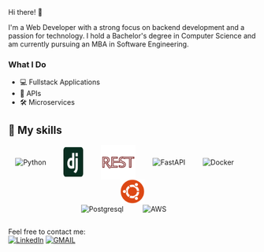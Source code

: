 
Hi there! 👋

I'm a Web Developer with a strong focus on backend development and a passion for technology. I hold a Bachelor's degree in Computer Science and am currently pursuing an MBA in Software Engineering.

### What I Do
- 💻 Fullstack Applications
- 🔗 APIs
- 🛠️ Microservices

  


## :seedling: My skills
  <div align="center">    
    
  <div>
      <img align="center" alt="Python" height="60" width="40" src="https://cdn.jsdelivr.net/gh/devicons/devicon/icons/python/python-original.svg" />&nbsp;&nbsp;&nbsp;&nbsp;&nbsp;&nbsp;&nbsp;&nbsp;
      <img align="center" alt="Django" height="60" width="40" src="assets/django-icon-svgrepo-com.svg" />&nbsp;&nbsp;&nbsp;&nbsp;&nbsp;&nbsp;&nbsp;&nbsp;
      <img align="center" alt="Django REST" height="70" width="70" src="assets/Django REST 1.svg" />&nbsp;&nbsp;&nbsp;&nbsp;&nbsp;&nbsp;&nbsp;&nbsp;
      <img align="center" alt="FastAPI" height="100" width="100" src="https://cdn.jsdelivr.net/gh/devicons/devicon/icons/fastapi/fastapi-original-wordmark.svg" />&nbsp;&nbsp;&nbsp;&nbsp;&nbsp;&nbsp;&nbsp;&nbsp;
      <img align="center" alt="Docker" height="60" width="60" src="https://cdn.jsdelivr.net/gh/devicons/devicon/icons/docker/docker-original-wordmark.svg" />&nbsp;&nbsp;&nbsp;&nbsp;&nbsp;&nbsp;&nbsp;&nbsp;
      <img align="center" alt="Ubuntu" height="50" width="50" src="assets/Ubuntu.svg" /><br>
      <img align="center" alt="Postgresql" height="60" width="60"src="https://cdn.jsdelivr.net/gh/devicons/devicon/icons/postgresql/postgresql-plain-wordmark.svg" />  &nbsp;&nbsp;&nbsp;&nbsp;&nbsp;&nbsp;&nbsp;&nbsp;   
      <img align="center" alt="AWS" height="60" width="60" src="https://cdn.jsdelivr.net/gh/devicons/devicon/icons/amazonwebservices/amazonwebservices-plain-wordmark.svg"/> &nbsp;&nbsp;&nbsp;&nbsp;&nbsp;&nbsp;&nbsp;&nbsp;   
<!--       <img align="center" alt="Selenium" height="40" width="40" src="https://cdn.jsdelivr.net/gh/devicons/devicon@latest/icons/selenium/selenium-original.svg" /> &nbsp;&nbsp;&nbsp;&nbsp;&nbsp;&nbsp;&nbsp;&nbsp;   
      <img align="center" alt="Insomnia" height="40" width="40" src="https://cdn.jsdelivr.net/gh/devicons/devicon@latest/icons/insomnia/insomnia-original.svg" />  &nbsp;&nbsp;&nbsp;&nbsp;&nbsp;&nbsp;&nbsp;&nbsp;   
      <img  align="center" alt="Postman" height="40" width="40" src="https://cdn.jsdelivr.net/gh/devicons/devicon@latest/icons/postman/postman-original.svg" /> -->
          
          
          
  </div>
     
</div>
      </div>    
  
  ## 

  Feel free to contact me:  
  [![LinkedIn](https://img.shields.io/badge/LinkedIn-0077B5?style=for-the-badge&logo=linkedin&logoColor=white)](https://www.linkedin.com/in/wandersonoleto/)
  [![GMAIL](https://img.shields.io/badge/Gmail-D14836?style=for-the-badge&logo=gmail&logoColor=white)](mailto:noleto.wanderson.dev@gmail.com)
  

  
  
